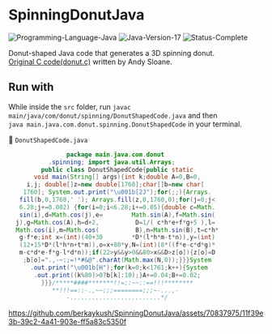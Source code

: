 # SpinningDonutJava

![Programming-Language-Java](https://img.shields.io/badge/Programming_Language-Java-brown.svg)
![Java-Version-17](https://img.shields.io/badge/Java_Version-17-blue.svg)
![Status-Complete](https://img.shields.io/badge/Status-Complete-green.svg)

Donut-shaped Java code that generates a 3D spinning donut.\
[Original C code(donut.c)](https://www.a1k0n.net/2011/07/20/donut-math.html) written by Andy Sloane.

## Run with

While inside the `src` folder, run `javac main/java/com/donut/spinning/DonutShapedCode.java` and then \
`java main.java.com.donut.spinning.DonutShapedCode` in your terminal.

🍩 `DonutShapedCode.java`

```java
                package main.java.com.donut
           .spinning; import java.util.Arrays;
         public class DonutShapedCode{public static
       void main(String[] args){int k;double A=0,B=0,
     i,j; double[]z=new double[1760];char[]b=new char[
    1760]; System.out.print("\u001b[2J");for(;;){Arrays.
   fill(b,0,1760,' '); Arrays.fill(z,0,1760,0);for(j=0;j<
   6.28;j+=0.002) {for(i=0;i<6.28;i+=0.05){double c=Math.
   sin(i),d=Math.cos(j),e=        Math.sin(A),f=Math.sin(
  j),g=Math.cos(A),h=d+2,          D=1/( c*h*e+f*g+5 ),l=
  Math.cos(i),m=Math.cos(          B),n=Math.sin(B),t=c*h*
   g-f*e;int x=(int)(40+30        *D*(l*h*m-t*n)),y=(int)
   (12+15*D*(l*h*n+t*m)),o=x+80*y,N=(int)(8*((f*e-c*d*g)*
   m-c*d*e-f*g-l*d*n));if(22>y&&y>0&&80>x&&D>z[o]){z[o]=D
    ;b[o]=".,-~:;=!*#&@".charAt(Math.max(N,0));}}}System
      .out.print("\u001b[H");for(k=0;k<1761;k++){System
       .out.print((k%80)>0?b[k]:10);}A+=0.04;B+=0.02;
         }}}/*****####*******!!=;:~~::==!!!********
            **!!!==::-.,~~;;;========;;;~-...,-
                -.........................*/
```

https://github.com/berkaykush/SpinningDonutJava/assets/70837975/11f39e3b-39c2-4a41-903e-ff5a83c5350f
